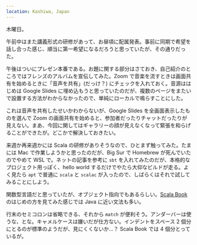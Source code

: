 ```yaml
---
location: Kashiwa, Japan
---
```


木曜日。

午前中はまた講義形式の研修があって、お昼頃に配属発表。事前に同期で希望を話し合った感じ、順当に第一希望になるだろうと思っていたが、その通りだった。

午後はついにプレゼン本番である。お題に関する部分はさておき、自己紹介のところではフレンズのアルバムを宣伝してみた。Zoom で音楽を流すときは画面共有を始めるときに「音声を共有」(だっけ？) にチェックを入れておく。音源ははじめは Google Slides に埋め込もうと思っていたのだが、複数のページをまたいで設置する方法がわからなかったので、単純にローカルで鳴らすことにした。

これは音声を共有したせいかわからないが、Google Slides を全画面表示したものを選んで Zoom の画面共有を始めると、参加者だったりチャットだったりが見えない。まあ、今回に関してはギャラリーの顔が見えなくなって緊張を和らげることができたが。どこかで解決しておきたい。

来週か再来週かには Scala の研修がありそうなので、ひとまず触ってみた。たまには Mac で作業しようかと思ったのだが、Big Sur で Homebrew が死んでいたのでやめて WSL で。ネットの記事を参考に `sbt` を入れてみたのだが、本格的なプロジェクト用っぽく、hello world するだけでやたら大仰なビルドが走る。よく見たら `apt` で普通に `scala` と `scalac` が入ったので、しばらくはそれで試してみることにしよう。

関数型言語だと思っていたが、オブジェクト指向でもあるらしい。[Scala Book](https://docs.scala-lang.org/overviews/scala-book/introduction.html) のはじめの方を見てみた感じでは Java に近い文法も多い。

行末のセミコロンは省略できる、それから `match` が便利そう。アンダーバーは使うな、とな。キャメルケースは嫌いだが仕方ない。インデントをスペース 2 個分にとるのが標準のようだが、見にくくないか...？ Scala Book では 4 個分とっているが。
